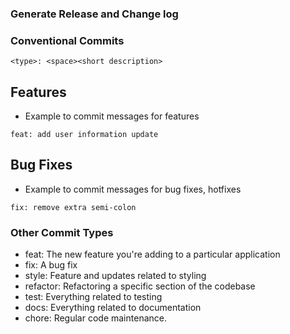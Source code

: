 ### Generate Release and Change log

### Conventional Commits
```
<type>: <space><short description>
```
## Features
- Example to commit messages for features
```
feat: add user information update
```

## Bug Fixes
- Example to commit messages for bug fixes, hotfixes
```
fix: remove extra semi-colon
```

### Other Commit Types
- feat: The new feature you're adding to a particular application
- fix: A bug fix
- style: Feature and updates related to styling
- refactor: Refactoring a specific section of the codebase
- test: Everything related to testing
- docs: Everything related to documentation
- chore: Regular code maintenance. 
